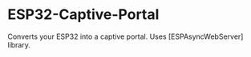 # ESP32-Captive-Portal
Converts your ESP32 into a captive portal. Uses [ESPAsyncWebServer] library.
